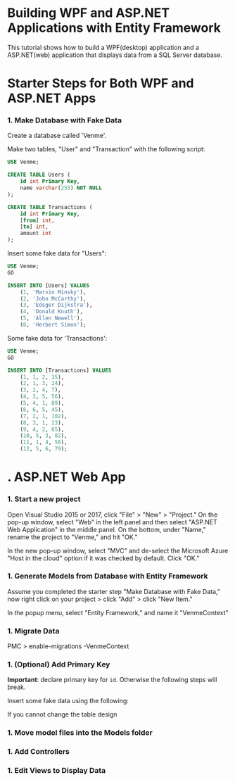 # Building WPF and ASP.NET Applications with Entity Framework

This tutorial shows how to build a WPF(desktop) application and a ASP.NET(web) application that displays data from a SQL Server database. 

# Starter Steps for Both WPF and ASP.NET Apps

### 1. Make Database with Fake Data

Create a database called 'Venme'.

Make two tables, "User" and "Transaction" with the following script:

```sql
USE Venme;

CREATE TABLE Users (
	id int Primary Key,
	name varchar(255) NOT NULL
);

CREATE TABLE Transactions (
	id int Primary Key,
	[from] int,
	[to] int,
	amount int
);
```

Insert some fake data for "Users":

```sql
USE Venme;
GO

INSERT INTO [Users] VALUES 
	(1, 'Marvin Minsky'), 
	(2, 'John McCarthy'), 
	(3, 'Edsger Dijkstra'), 
	(4, 'Donald Knuth'), 
	(5, 'Allen Newell'), 
	(6, 'Herbert Simon');
```



Some fake data for 'Transactions':

```sql
USE Venme;
GO

INSERT INTO [Transactions] VALUES 
	(1, 1, 2, 35), 
	(2, 1, 3, 24), 
	(3, 2, 4, 7), 
	(4, 3, 5, 56), 
	(5, 4, 1, 89), 
	(6, 6, 5, 45),
	(7, 2, 1, 102), 
	(8, 3, 1, 23), 
	(9, 4, 2, 65), 
	(10, 5, 3, 82), 
	(11, 1, 4, 58), 
	(12, 5, 6, 79);
```




# . ASP.NET Web App

### 1. Start a new project

Open Visual Studio 2015 or 2017, click "File" > "New" > "Project." On the pop-up window, select "Web" in the left panel and then select "ASP.NET Web Application" in the middle panel. On the bottom, under "Name," rename the project to "Venme," and hit "OK."

In the new pop-up window, select "MVC" and de-select the Microsoft Azure "Host in the cloud" option if it was checked by default. Click "OK."

### 1. Generate Models from Database with Entity Framework

Assume you completed the starter step "Make Database with Fake Data," now right click on your project > click "Add" > click "New Item."

In the popup menu, select "Entity Framework," and name it "VenmeContext"

### 1. Migrate Data
PMC > enable-migrations -VenmeContext

### 1. (Optional) Add Primary Key

**Important**: declare primary key for `id`. Otherwise the following steps will break.

Insert some fake data using the following:

If you cannot change the table design

### 1. Move model files into the Models folder







### 1. Add Controllers


### 1. Edit Views to Display Data
